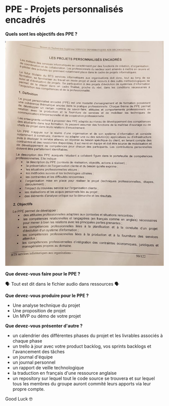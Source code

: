 # PPE - Projets personnalisés encadrés

**Quels sont les objectifs des PPE ?**


![Extrait référentiel diplome](/ressources/objectifppe.jpeg)



**Que devez-vous faire pour le PPE ?**


&#x1F5E3; Tout est dit dans le fichier audio dans ressources &#x1F5E3;


**Que devez-vous produire pour le PPE ?**


- Une analyse technique du projet
- Une proposition de projet
- Un MVP ou démo de votre projet


**Que devez-vous présenter d'autre ?**

- un calendrier des différentes phases du projet et les livrables associés à chaque phase
- un trello à jour avec votre product backlog,  vos sprints backlogs et l'avancement des tâches
- un journal d'équipe
- un journal personnel 
- un rapport de veille technologique
- la traduction en français d'une ressource anglaise
- un repository sur lequel tout le code source se trouvera et sur lequel tous les membres du groupe auront commité leurs apports via leur propre compte.


Good Luck &#x1F913;
